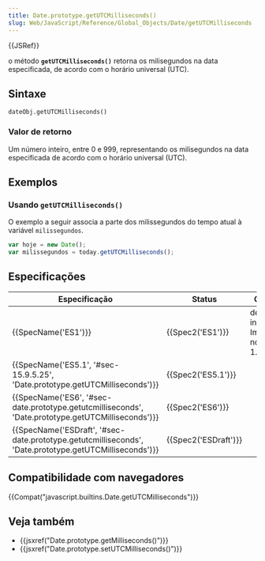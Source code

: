```yaml
---
title: Date.prototype.getUTCMilliseconds()
slug: Web/JavaScript/Reference/Global_Objects/Date/getUTCMilliseconds
---
```


{{JSRef}}

o método **`getUTCMilliseconds()`** retorna os milisegundos na data especificada, de acordo com o horário universal (UTC).

## Sintaxe

```
dateObj.getUTCMilliseconds()
```

### Valor de retorno

Um número inteiro, entre 0 e 999, representando os milisegundos na data especificada de acordo com o horário universal (UTC).

## Exemplos

### Usando `getUTCMilliseconds()`

O exemplo a seguir associa a parte dos milissegundos do tempo atual à variável `milissegundos`.

```js
var hoje = new Date();
var milissegundos = today.getUTCMilliseconds();
```

## Especificações

| Especificação                                                                                          | Status               | Comentário                                         |
| ------------------------------------------------------------------------------------------------------ | -------------------- | -------------------------------------------------- |
| {{SpecName('ES1')}}                                                                                    | {{Spec2('ES1')}}     | definição inicial. Implementado no JavaScript 1.3. |
| {{SpecName('ES5.1', '#sec-15.9.5.25', 'Date.prototype.getUTCMilliseconds')}}                           | {{Spec2('ES5.1')}}   |                                                    |
| {{SpecName('ES6', '#sec-date.prototype.getutcmilliseconds', 'Date.prototype.getUTCMilliseconds')}}     | {{Spec2('ES6')}}     |                                                    |
| {{SpecName('ESDraft', '#sec-date.prototype.getutcmilliseconds', 'Date.prototype.getUTCMilliseconds')}} | {{Spec2('ESDraft')}} |                                                    |

## Compatibilidade com navegadores

{{Compat("javascript.builtins.Date.getUTCMilliseconds")}}

## Veja também

- {{jsxref("Date.prototype.getMilliseconds()")}}
- {{jsxref("Date.prototype.setUTCMilliseconds()")}}
